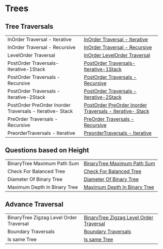 # Trees

<h2>Tree Traversals</h2>


<table>
  <tr>
    <td > InOrder  Traversal - Iterative</td>
    <td> <a href="https://github.com/reeteshkesarwani/Trees/blob/main/Traversals/InorderTraversals-Iterative.java"> InOrder  Traversal - Iterative</a></td>
  </tr>
    <tr>
    <td > InOrder  Traversal - Recursive</td>
    <td> <a href="https://github.com/reeteshkesarwani/Trees/blob/main/Traversals/InorderTraversals.java"> InOrder  Traversal - Recursive</a></td>
  </tr>
   <tr>
    <td > LevelOrder Traversal</td>
    <td> <a href="https://github.com/reeteshkesarwani/Trees/blob/main/Traversals/LevelOrderTraversal.java"> InOrder  LevelOrder Traversal</a></td>
  </tr>
   <tr>
    <td > PostOrder Traversals-Iterative-1Stack</td>
    <td> <a href="https://github.com/reeteshkesarwani/Trees/blob/main/Traversals/PostOrderTraversals-Iterative-1Stack.java"> PostOrder Traversals-Iterative-1Stack</a></td>
  </tr>
   <tr>
    <td > PostOrder Traversals - Recursive</td>
    <td> <a href="https://github.com/reeteshkesarwani/Trees/blob/main/Traversals/PostOrderTraversals.java"> PostOrder Traversals - Recursive</a></td>
  </tr>
   <tr>
    <td > PostOrder Traversals - Iterative-2Stack</td>
    <td> <a href="https://github.com/reeteshkesarwani/Trees/blob/main/Traversals/PostOrderTravesals-Iterative-2Stack.java"> PostOrder Traversals - Iterative-2Stack</a></td>
  </tr>

   <tr>
    <td > PostOrder PreOrder Inorder Traversals - Iterative- Stack</td>
    <td> <a href="https://github.com/reeteshkesarwani/Trees/blob/main/Traversals/PreInPostUsingstack.java"> PostOrder PreOrder Inorder Traversals - Iterative- Stack</a></td>
  </tr>

   <tr>
    <td > PreOrder Traversals - Recursive</td>
    <td> <a href="https://github.com/reeteshkesarwani/Trees/blob/main/Traversals/PreOrderTraversals.java"> PreOrder Traversals - Recursive</a></td>
  </tr>

   <tr>
    <td > PreorderTraversals - Iterative</td>
    <td> <a href="https://github.com/reeteshkesarwani/Trees/blob/main/Traversals/PreorderTraversals-Iterative.java"> PreorderTraversals - Iterative</a></td>
  </tr>
</table>

<h2>Questions based on Height</h2>
<table>
  <tr>
    <td > BinaryTree Maximum Path Sum</td>
    <td> <a href="https://github.com/reeteshkesarwani/Trees/blob/main/Question%20On%20Height/BinaryTreeMaximumPathSum.java"> BinaryTree Maximum Path Sum</a></td>
  </tr>
 <tr>
    <td > Check For Balanced Tree</td>
    <td> <a href="https://github.com/reeteshkesarwani/Trees/blob/main/Question%20On%20Height/CheckForBalancedTree.java">  Check For Balanced Tree</a></td>
  </tr>
  <tr>
    <td > Diameter Of Binary Tree</td>
    <td> <a href="https://github.com/reeteshkesarwani/Trees/blob/main/Question%20On%20Height/DiameterOfBinaryTree.java">Diameter Of Binary Tree</a></td>
  </tr>
  <tr>
    <td > Maximum Depth In Binary Tree</td>
    <td> <a href="https://github.com/reeteshkesarwani/Trees/blob/main/Question%20On%20Height/maximumDepthInBInaryTree.java"> Maximum Depth In Binary Tree</a></td>
  </tr>
</table>

<h2>Advance Traversal</h2>
<table>
  <tr>
    <td > BinaryTree Zigzag Level Order Traversal</td>
    <td> <a href="https://github.com/reeteshkesarwani/Trees/blob/main/AdvanceTraversal/BinaryTreeZigzagLevelOrderTraversal.java"> BinaryTree Zigzag Level Order Traversal</a></td>
  </tr>
 <tr>
    <td > Boundary Traversals</td>
    <td> <a href="https://github.com/reeteshkesarwani/Trees/blob/main/AdvanceTraversal/BoundaryTraversals.java">  Boundary Traversals</a></td>
  </tr>
  <tr>
    <td > Is same Tree</td>
    <td> <a href="https://github.com/reeteshkesarwani/Trees/blob/main/AdvanceTraversal/IsSameTree.java">Is same Tree</a></td>
  </tr>
</table>